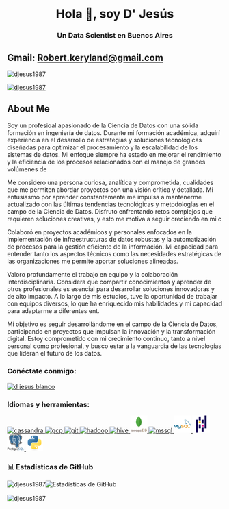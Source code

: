 <h1 align="center">Hola 👋, soy D' Jesús</h1>

<h3 align="center">Un Data Scientist en Buenos Aires</h3>

## Gmail: Robert.keryland@gmail.com

<p align="left"> 
  <img src="https://komarev.com/ghpvc/?username=djesus1987&label=Profile%20views&color=0e75b6&style=flat" alt="djesus1987" /> 
</p>

<p align="left"> 
  <a href="https://github.com/ryo-ma/github-profile-trophy">
    <img src="https://github-profile-trophy.vercel.app/?username=djesus1987" alt="djesus1987" />
  </a> 
</p>

## About Me

Soy un profesioal apasionado de la Ciencia de Datos con una sólida formación en ingeniería de datos. Durante mi formación académica, adquirí experiencia en el desarrollo de estrategias y soluciones tecnológicas diseñadas para optimizar el procesamiento y la escalabilidad de los sistemas de datos. Mi enfoque siempre ha estado en mejorar el rendimiento y la eficiencia de los procesos relacionados con el manejo de grandes volúmenes de

Me considero una persona curiosa, analítica y comprometida, cualidades que me permiten abordar proyectos con una visión crítica y detallada. Mi entusiasmo por aprender constantemente me impulsa a mantenerme actualizado con las últimas tendencias tecnológicas y metodologías en el campo de la Ciencia de Datos. Disfruto enfrentando retos complejos que requieren soluciones creativas, y esto me motiva a seguir creciendo en mi c

Colaboró ​​en proyectos académicos y personales enfocados en la implementación de infraestructuras de datos robustas y la automatización de procesos para la gestión eficiente de la información. Mi capacidad para entender tanto los aspectos técnicos como las necesidades estratégicas de las organizaciones me permite aportar soluciones alineadas.

Valoro profundamente el trabajo en equipo y la colaboración interdisciplinaria. Considera que compartir conocimientos y aprender de otros profesionales es esencial para desarrollar soluciones innovadoras y de alto impacto. A lo largo de mis estudios, tuve la oportunidad de trabajar con equipos diversos, lo que ha enriquecido mis habilidades y mi capacidad para adaptarme a diferentes ent.

Mi objetivo es seguir desarrollándome en el campo de la Ciencia de Datos, participando en proyectos que impulsan la innovación y la transformación digital. Estoy comprometido con mi crecimiento continuo, tanto a nivel personal como profesional, y busco estar a la vanguardia de las tecnologías que lideran el futuro de los datos.

<h3 align="left">Conéctate conmigo:</h3>
<p align="left">
  <a href="https://www.linkedin.com/in/d%C2%B4-jes%C3%BAs-blanco-5b3b08150/" target="blank">
    <img align="center" src="https://raw.githubusercontent.com/rahuldkjain/github-profile-readme-generator/master/src/images/icons/Social/linked-in-alt.svg" alt="d jesus blanco" height="30" width="40" />
  </a> 
</p>

<h3 align="left">Idiomas y herramientas:</h3>
<p align="left"> 
  <a href="https://cassandra.apache.org/" target="_blank" rel="noreferrer"> 
    <img src="https://www.vectorlogo.zone/logos/apache_cassandra/apache_cassandra-icon.svg" alt="cassandra" width="40" height="40"/> 
  </a> 
  <a href="https://cloud.google.com" target="_blank" rel="noreferrer"> 
    <img src="https://www.vectorlogo.zone/logos/google_cloud/google_cloud-icon.svg" alt="gcp" width="40" height="40"/> 
  </a> 
  <a href="https://git-scm.com/" target="_blank" rel="noreferrer"> 
    <img src="https://www.vectorlogo.zone/logos/git-scm/git-scm-icon.svg" alt="git" width="40" height="40"/> 
  </a> 
  <a href="https://hadoop.apache.org/" target="_blank" rel="noreferrer"> 
    <img src="https://www.vectorlogo.zone/logos/apache_hadoop/apache_hadoop-icon.svg" alt="hadoop" width="40" height="40"/> 
  </a> 
  <a href="https://hive.apache.org/" target="_blank" rel="noreferrer"> 
    <img src="https://www.vectorlogo.zone/logos/apache_hive/apache_hive-icon.svg" alt="hive" width="40" height="40"/> 
  </a> 
  <a href="https://www.mongodb.com/" target="_blank" rel="noreferrer"> 
    <img src="https://raw.githubusercontent.com/devicons/devicon/master/icons/mongodb/mongodb-original-wordmark.svg" alt="mongodb" width="40" height="40"/> 
  </a> 
  <a href="https://www.microsoft.com/en-us/sql-server" target="_blank" rel="noreferrer"> 
    <img src="https://www.svgrepo.com/show/303229/microsoft-sql-server-logo.svg" alt="mssql" width="40" height="40"/> 
  </a> 
  <a href="https://www.mysql.com/" target="_blank" rel="noreferrer"> 
    <img src="https://raw.githubusercontent.com/devicons/devicon/master/icons/mysql/mysql-original-wordmark.svg" alt="mysql" width="40" height="40"/> 
  </a> 
  <a href="https://pandas.pydata.org/" target="_blank" rel="noreferrer"> 
    <img src="https://raw.githubusercontent.com/devicons/devicon/2ae2a900d2f041da66e950e4d48052658d850630/icons/pandas/pandas-original.svg" alt="pandas" width="40" height="40"/> 
  </a> 
  <a href="https://www.postgresql.org" target="_blank" rel="noreferrer"> 
    <img src="https://raw.githubusercontent.com/devicons/devicon/master/icons/postgresql/postgresql-original-wordmark.svg" alt="postgresql" width="40" height="40"/> 
  </a> 
  <a href="https://www.python.org" target="_blank" rel="noreferrer"> 
    <img src="https://raw.githubusercontent.com/devicons/devicon/master/icons/python/python-original.svg" alt="python" width="40" height="40"/> 
  </a> 
</p>

<h3 align="left">📊 Estadísticas de GitHub</h3>
<p>
  <img align="left" src="https://github-readme-stats.vercel.app/api/top-langs?username=djesus1987&show_icons=true&locale=es&layout=compact" alt="djesus1987" />
</p>

<p>
  <img src="https://github-readme-stats.vercel.app/api?username=djesus1987&show_icons=true&theme=radical" alt="Estadísticas de GitHub"/>
</p>

<p><img align="center" src="https://github-readme-streak-stats.herokuapp.com/?user=djesus1987&" alt="djesus1987" />

</p>
